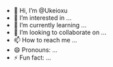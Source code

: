 - 👋 Hi, I’m @Ukeioxu
- 👀 I’m interested in ...
- 🌱 I’m currently learning ...
- 💞️ I’m looking to collaborate on ...
- 📫 How to reach me ...
- 😄 Pronouns: ...
- ⚡ Fun fact: ...

<!---
Ukeioxu/Ukeioxu is a ✨ special ✨ repository because its `README.md` (this file) appears on your GitHub profile.
You can click the Preview link to take a look at your changes.
--->

